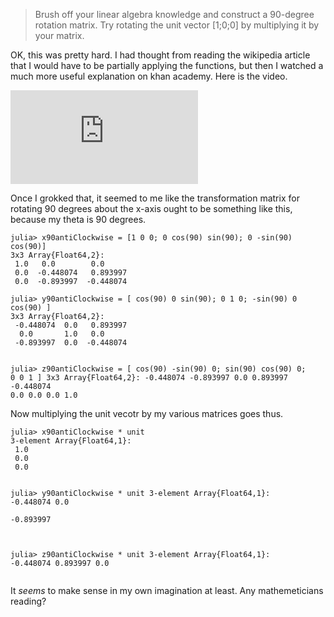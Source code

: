 > Brush off your linear algebra knowledge and construct a 90-degree rotation matrix. Try rotating the unit vector [1;0;0] by multiplying it by your matrix.

OK, this was pretty hard. I had thought from reading the wikipedia article that I would have to be partially applying the functions, but then I watched a much more useful explanation on khan academy. Here is the video.

<div><iframe class="full-width-embed" src="https://www.youtube.com/embed/gkyuLPzfDV0" frameborder="0" allowfullscreen></iframe></div>

Once I grokked that, it seemed to me like the transformation matrix for rotating 90 degrees about the x-axis ought to be something like this, because my theta is 90 degrees.

<p><code>julia&gt; x90antiClockwise = [1 0 0; 0 cos(90) sin(90); 0 -sin(90) cos(90)]
3x3 Array{Float64,2}:
 1.0   0.0        0.0
 0.0  -0.448074   0.893997
 0.0  -0.893997  -0.448074</code></p>

<p><code>julia> y90antiClockwise = [ cos(90) 0 sin(90); 0 1 0; -sin(90) 0 cos(90) ]
3x3 Array{Float64,2}:
 -0.448074  0.0   0.893997
  0.0       1.0   0.0     
 -0.893997  0.0  -0.448074

julia> z90antiClockwise = [ cos(90) -sin(90) 0; sin(90) cos(90) 0; 0 0 1 ]
3x3 Array{Float64,2}:
 -0.448074  -0.893997  0.0
  0.893997  -0.448074  0.0
  0.0        0.0       1.0</code></p>

Now multiplying the unit vecotr by my various matrices goes thus.

<p><code>julia> x90antiClockwise * unit
3-element Array{Float64,1}:
 1.0
 0.0
 0.0

julia> y90antiClockwise * unit
3-element Array{Float64,1}:
 -0.448074
  0.0     
 -0.893997

julia> z90antiClockwise * unit
3-element Array{Float64,1}:
 -0.448074
  0.893997
  0.0     
</code></p>

It *seems* to make sense in my own imagination at least. Any mathemeticians reading?
